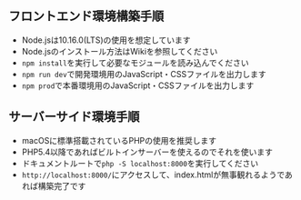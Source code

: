 ## フロントエンド環境構築手順

- Node.jsは10.16.0(LTS)の使用を想定しています
- Node.jsのインストール方法はWikiを参照してください
- `npm install`を実行して必要なモジュールを読み込んでください
- `npm run dev`で開発環境用のJavaScript・CSSファイルを出力します
- `npm prod`で本番環境用のJavaScript・CSSファイルを出力します

## サーバーサイド環境手順

- macOSに標準搭載されているPHPの使用を推奨します
- PHP5.4以降であればビルトインサーバーを使えるのでそれを使います
- ドキュメントルートで`php -S localhost:8000`を実行してください
- `http://localhost:8000/`にアクセスして、index.htmlが無事観れるようであれば構築完了です
